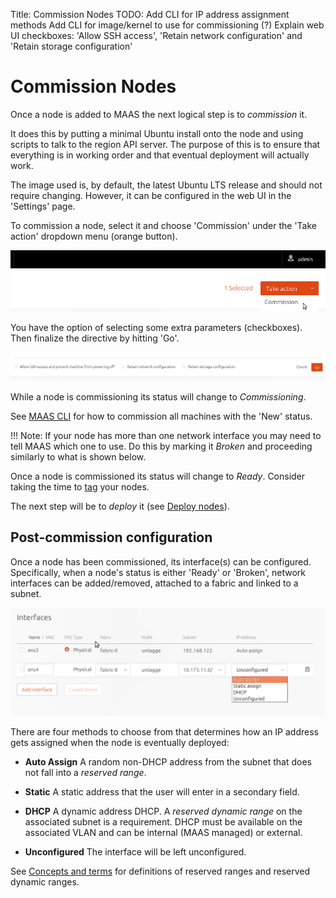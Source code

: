 Title: Commission Nodes
TODO:  Add CLI for IP address assignment methods
       Add CLI for image/kernel to use for commissioning (?)
       Explain web UI checkboxes: 'Allow SSH access', 'Retain network configuration' and 'Retain storage configuration'


# Commission Nodes

Once a node is added to MAAS the next logical step is to *commission* it.

It does this by putting a minimal Ubuntu install onto the node and using scripts
to talk to the region API server. The purpose of this is to ensure that
everything is in working order and that eventual deployment will actually work.

The image used is, by default, the latest Ubuntu LTS release and should not
require changing. However, it can be configured in the web UI in the 'Settings'
page.

To commission a node, select it and choose 'Commission' under the 'Take action'
dropdown menu (orange button).

![commission](./media/installconfig-commission-nodes__commission.png)

You have the option of selecting some extra parameters (checkboxes). Then
finalize the directive by hitting 'Go'.

![commission go](./media/installconfig-commission-nodes__commission-go.png)

While a node is commissioning its status will change to *Commissioning*. 

See [MAAS CLI](./manage-cli-common.html#commission-all-machines) for how to
commission all machines with the 'New' status.

!!! Note: If your node has more than one network interface you may need to tell
MAAS which one to use. Do this by marking it *Broken* and proceeding similarly to
what is shown below.

Once a node is commissioned its status will change to *Ready*. Consider taking
the time to [tag](./installconfig-tags.html) your nodes.

The next step will be to *deploy* it (see
[Deploy nodes](./installconfig-deploy-nodes.html)).



## Post-commission configuration

Once a node has been commissioned, its interface(s) can be configured.
Specifically, when a node's status is either 'Ready' or 'Broken', network
interfaces can be added/removed, attached to a fabric and linked to a subnet. 

![node interface](./media/node-interface-ip.png)

There are four methods to choose from that determines how an IP address gets
assigned when the node is eventually deployed:

- **Auto Assign** A random non-DHCP address from the subnet that does not fall
  into a *reserved range*.

- **Static** A static address that the user will enter in a secondary field.

- **DHCP** A dynamic address DHCP. A *reserved dynamic range* on the associated
  subnet is a requirement. DHCP must be available on the associated VLAN and can
  be internal (MAAS managed) or external.

- **Unconfigured** The interface will be left unconfigured.

See [Concepts and terms](./intro-concepts.html#ip-ranges) for definitions of
reserved ranges and reserved dynamic ranges.

